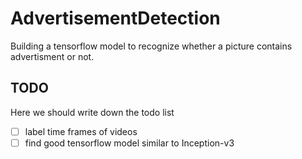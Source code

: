 # AdvertisementDetection

Building a tensorflow model to recognize whether a picture 
contains advertisment or not.

## TODO
Here we should write down 
the todo list

- [ ] label time frames of videos 
- [ ] find good tensorflow model similar to Inception-v3
